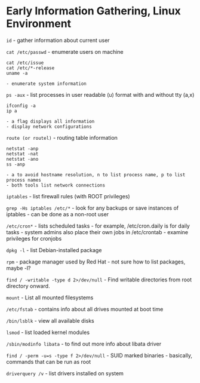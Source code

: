 # Early Information Gathering, Linux Environment

`id`
	- gather information about current user

`cat /etc/passwd`
	- enumerate users on machine
```
cat /etc/issue
cat /etc/*-release
uname -a
```
	- enumerate system information

`ps -aux`
	- list processes in user readable (u) format with and without tty (a,x)
```
ifconfig -a
ip a
```
	- a flag displays all information
	- display network configurations

`route (or routel)`
	- routing table information
```
netstat -anp
netstat -nat
netstat -ano
ss -anp
```
	- a to avoid hostname resolution, n to list process name, p to list process names
	- both tools list network connections

`iptables`
	- list firewall rules (with ROOT privileges)

`grep -Hs iptables /etc/*`
	- look for any backups or save instances of iptables 
	- can be done as a non-root user

`/etc/cron*`
	- lists scheduled tasks
	- for example, /etc/cron.daily is for daily tasks
	- system admins also place their own jobs in /etc/crontab
	- examine privileges for cronjobs

`dpkg -l`
	- list Debian-installed package

`rpm`
	- package manager used by Red Hat
	- not sure how to list packages, maybe -l?

`find / -writable -type d 2>/dev/null`
	- Find writable directories from root directory onward.  

`mount`
	- List all mounted filesystems

`/etc/fstab`
	- contains info about all drives mounted at boot time

`/bin/lsblk`
	- view all available disks

`lsmod`
	- list loaded kernel modules

`/sbin/modinfo libata`
	- to find out more info about libata driver

`find / -perm -u=s -type f 2>/dev/null`
	- SUID marked binaries
	- basically, commands that can be run as root

`driverquery /v`
	- list drivers installed on system
